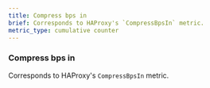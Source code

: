 ```yaml
---
title: Compress bps in
brief: Corresponds to HAProxy's `CompressBpsIn` metric.
metric_type: cumulative counter
---
```

### Compress bps in

Corresponds to HAProxy's `CompressBpsIn` metric.
